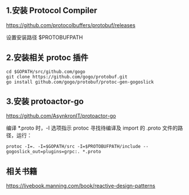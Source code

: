 ## 1.安装 Protocol Compiler
https://github.com/protocolbuffers/protobuf/releases

设置安装路径 $PROTOBUFPATH

## 2.安装相关 protoc 插件
```
cd $GOPATH/src/github.com/gogo
git clone https://github.com/gogo/protobuf.git
go install github.com/gogo/protobuf/protoc-gen-gogoslick
```

## 3.安装 protoactor-go
https://github.com/AsynkronIT/protoactor-go

编译 *.proto 时，-I 选项指示 protoc 寻找待编译及 import 的 .proto 文件的路径，运行：
```
protoc -I=. -I=$GOPATH/src -I=$PROTOBUFPATH/include --gogoslick_out=plugins=grpc:. *.proto
```

## 相关书籍
https://livebook.manning.com/book/reactive-design-patterns
